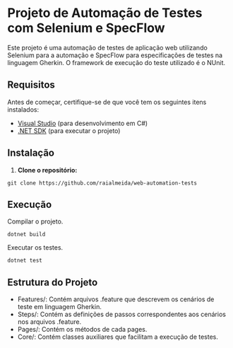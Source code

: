 # Projeto de Automação de Testes com Selenium e SpecFlow

Este projeto é uma automação de testes de aplicação web utilizando Selenium para a automação e SpecFlow para especificações de testes na linguagem Gherkin. O framework de execução do teste utilizado é o NUnit.

## Requisitos

Antes de começar, certifique-se de que você tem os seguintes itens instalados:

- [Visual Studio](https://visualstudio.microsoft.com/pt-br/) (para desenvolvimento em C#)
- [.NET SDK](https://dotnet.microsoft.com/pt-br/download/visual-studio-sdks) (para executar o projeto)

## Instalação

1. **Clone o repositório:**

```
git clone https://github.com/raialmeida/web-automation-tests
```

## Execução 

Compilar o projeto.
```
dotnet build
```
Executar os testes.
```
dotnet test
````
## Estrutura do Projeto

- Features/: Contém arquivos .feature que descrevem os cenários de teste em linguagem Gherkin.
- Steps/: Contém as definições de passos correspondentes aos cenários nos arquivos .feature.
- Pages/: Contém os métodos de cada pages.
- Core/: Contém classes auxiliares que facilitam a execução de testes.
